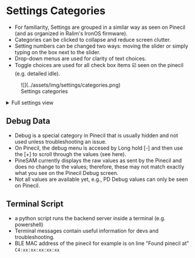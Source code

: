 # Settings Categories

- For familiarity, Settings are grouped in a similar way as seen on Pinecil (and as organized in Ralim's IronOS firmware).
- Categories can be clicked to collapse and reduce screen clutter.
- Setting numbers can be changed two ways: moving the slider or simply typing on the box next to the slider.
- Drop-down menus are used for clarity of text choices.
- Toggle choices are used for all check box items ☑️ seen on the pinecil (e.g. detailed idle).


<figure markdown>
![](../assets/img/settings/categories.png)
<figcaption>Settings categories</figcaption>
</figure>

<details>
<summary>
Full settings view
</summary>
<img src="/PineSAM/assets/img/settings/full_settings.png">
</details>

## Debug Data

- Debug is a special category in Pinecil that is usually hidden and not used unless troubleshooting an issue.
- On Pinecil, the debug menu is accesed by Long hold [-] and then use the [+] to scroll through the values (see here).
- PineSAM currently displays the raw values as sent by the Pinecil and does no change to the values; therefore, these may not match exactly what you see on the Pinecil Debug screen.
- Not all values are available yet, e.g., PD Debug values can only be seen on Pinecil.

## Terminal Script

- a python script runs the backend server inside a terminal (e.g. powershell)
- Terminal messages contain useful information for devs and troubleshooting.
- BLE MAC address of the pinecil for example is on line "Found pinecil at" `C4:xx:xx:xx:xx:xx`

